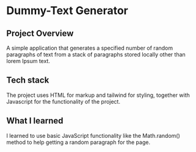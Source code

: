 # Dummy-Text Generator

## Project Overview
A simple application that generates a specified number of random paragraphs of text from a stack of paragraphs stored locally other than lorem Ipsum text.

## Tech stack
The project uses HTML for markup and tailwind for styling, together with Javascript for the functionality of the project.

## What I learned
I learned to use basic JavaScript functionality like the Math.random() method to help getting a random paragraph for the page.